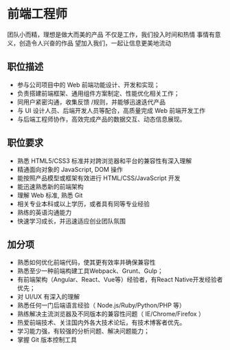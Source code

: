 # 前端工程师

团队小而精，理想是做大而美的产品
不仅是工作，我们投入时间和热情
事情有意义，创造令人兴奋的作品
望加入我们，一起让信息更美地流动

## 职位描述

- 参与公司项目中的 Web 前端功能设计、开发和实现；
- 负责搭建前端框架、通用组件方案制定、性能优化相关工作；
- 同用户紧密沟通，收集反馈 /规则，并能够迅速迭代产品
- 与 UI 设计人员、后端开发人员等配合，高质量完成 Web 前端开发工作
- 与后端工程师协作，高效完成产品的数据交互、动态信息展现。

## 职位要求

- 熟悉 HTML5/CSS3 标准并对跨浏览器和平台的兼容性有深入理解
- 精通面向对象的 JavaScript, DOM 操作
- 能按照产品模型或框架有效进行 HTML/CSS/JavaScript 开发
- 能迅速熟悉新的前端架构
- 理解 Web 标准, 熟悉 Git
- 相关专业本科或以上学历，或者具有同等专业经验
- 熟练的英语沟通能力
- 快速学习成长，并迅速适应创业团队氛围

## 加分项

- 熟悉如何优化前端代码，使其更有效率并确保兼容性
- 熟悉至少一种前端构建工具Webpack、Grunt、Gulp；
- 有前端架构（Angular、React、Vue等）经验者，有React Native开发经验者优先；
- 对 UI/UX 有深入的理解
- 熟悉任何一门后端语言经验（ Node.js/Ruby/Python/PHP 等）
- 熟练解决主流浏览器及不同版本的兼容性问题（ IE/Chrome/Firefox ）
- 热爱前端技术、关注国内外各大技术论坛，有技术博客者优先。
- 学习能力强，有较强的分析问题、解决问题能力；
- 掌握 Git 版本控制工具

